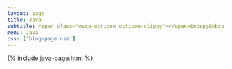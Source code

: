 ```yaml
---
layout: page
title: Java
subtitle: <span class="mega-octicon octicon-clippy"></span>&nbsp;&nbsp; Java笔记
menu: Java
css: ['blog-page.css']
---
```

{% include java-page.html %}
